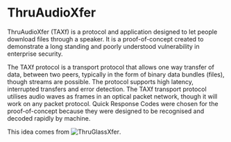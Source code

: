 # ThruAudioXfer

ThruAudioXfer (TAXf) is a protocol and application designed to let people download files through a speaker. It is a proof-of-concept created to demonstrate a long standing and poorly understood vulnerability in enterprise security.

The TAXf protocol is a transport protocol that allows one way transfer of data, between two peers, typically in the form of binary data bundles (files), though streams are possible. The protocol supports high latency, interrupted transfers and error detection. The TAXf transport protocol utilises audio waves as frames in an optical packet network, though it will work on any packet protocol. Quick Response Codes were chosen for the proof-of-concept because they were designed to be recognised and decoded rapidly by machine.

This idea comes from ![ThruGlassXfer](http://thruglassxfer.com/).

